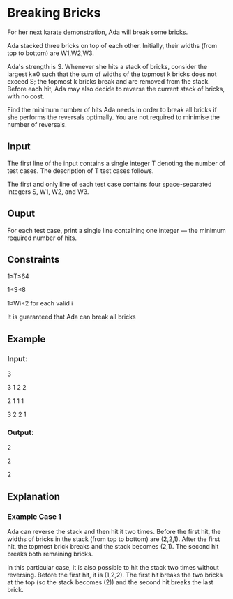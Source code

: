 # Breaking Bricks

For her next karate demonstration, Ada will break some bricks.

Ada stacked three bricks on top of each other. Initially, their widths (from top to bottom) are W1,W2,W3.

Ada's strength is S. Whenever she hits a stack of bricks, consider the largest k≥0 such that the sum of 
widths of the topmost k bricks does not exceed S; the topmost k bricks break and are removed from the stack. 
Before each hit, Ada may also decide to reverse the current stack of bricks, with no cost.

Find the minimum number of hits Ada needs in order to break all bricks if she performs the reversals optimally. 
You are not required to minimise the number of reversals.

## Input

The first line of the input contains a single integer T denoting the number of test cases. The description of T test cases follows.

The first and only line of each test case contains four space-separated integers S, W1, W2, and W3.

## Ouput

For each test case, print a single line containing one integer ― the minimum required number of hits.

## Constraints

1≤T≤64
 
1≤S≤8

1≤Wi≤2 for each valid i

It is guaranteed that Ada can break all bricks

## Example

### Input:

3

3 1 2 2

2 1 1 1

3 2 2 1

### Output:

2

2

2

## Explanation

### Example Case 1

Ada can reverse the stack and then hit it two times. 
Before the first hit, the widths of bricks in the stack (from top to bottom) are (2,2,1). 
After the first hit, the topmost brick breaks and the stack becomes (2,1). 
The second hit breaks both remaining bricks.

In this particular case, it is also possible to hit the stack two times without reversing. 
Before the first hit, it is (1,2,2). 
The first hit breaks the two bricks at the top (so the stack becomes (2)) and the second hit breaks the last brick.
